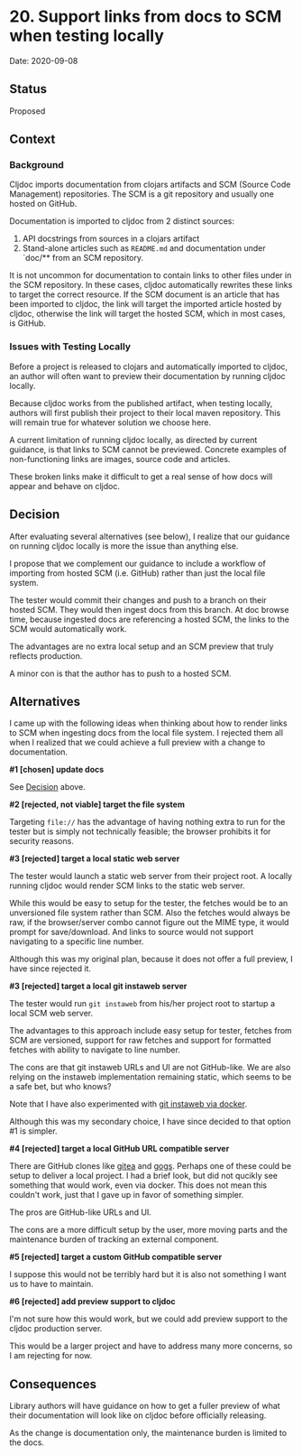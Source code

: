 # 20. Support links from docs to SCM when testing locally

Date: 2020-09-08

## Status

Proposed

## Context

### Background

Cljdoc imports documentation from clojars artifacts and SCM (Source Code Management) repositories. 
The SCM is a git repository and usually one hosted on GitHub.

Documentation is imported to cljdoc from 2 distinct sources:

1. API docstrings from sources in a clojars artifact 
2. Stand-alone articles such as `README.md` and documentation under `doc/** from an SCM repository.

It is not uncommon for documentation to contain links to other files under in the SCM repository. 
In these cases, cljdoc automatically rewrites these links to target the correct resource. 
If the SCM document is an article that has been imported to cljdoc, the link will target the imported article hosted by cljdoc,
otherwise the link will target the hosted SCM, which in most cases, is GitHub. 

### Issues with Testing Locally

Before a project is released to clojars and automatically imported to cljdoc, an author will often want to preview their
documentation by running cljdoc locally. 

Because cljdoc works from the published artifact, when testing locally, authors will first publish their project to their local maven repository.
This will remain true for whatever solution we choose here.

A current limitation of running cljdoc locally, as directed by current guidance, is that links to SCM cannot be previewed. 
Concrete examples of non-functioning links are images, source code and articles.

These broken links make it difficult to get a real sense of how docs will appear and behave on cljdoc.

## Decision

After evaluating several alternatives (see below), I realize that our guidance on running cljdoc locally is more 
the issue than anything else.

I propose that we complement our guidance to include a workflow of importing from hosted SCM (i.e. GitHub) rather than just the local file system. 

The tester would commit their changes and push to a branch on their hosted SCM.
They would then ingest docs from this branch.
At doc browse time, because ingested docs are referencing a hosted SCM, the links to the SCM would automatically work.

The advantages are no extra local setup and an SCM preview that truly reflects production.

A minor con is that the author has to push to a hosted SCM.

## Alternatives

I came up with the following ideas when thinking about how to render links to SCM when ingesting docs from 
the local file system. I rejected them all when I realized that we could achieve a full preview with 
a change to documentation.

**#1 [chosen] update docs**

See [Decision](#decision) above.

**#2 [rejected, not viable] target the file system**

Targeting `file://` has the advantage of having nothing extra to run for the tester but is
simply not technically feasible; the browser prohibits it for security reasons.

**#3 [rejected] target a local static web server**

The tester would launch a static web server from their project root.
A locally running cljdoc would render SCM links to the static web server.

While this would be easy to setup for the tester, the fetches would be to an unversioned
file system rather than SCM. Also the fetches would always be raw, if the browser/server
combo cannot figure out the MIME type, it would prompt for save/download. And links to source
would not support navigating to a specific line number.

Although this was my original plan, because it does not offer a full preview, 
I have since rejected it.

**#3 [rejected]  target a local git instaweb server**

The tester would run `git instaweb` from his/her project root to startup a local SCM web server.

The advantages to this approach include easy setup for tester, fetches from SCM are versioned,
support for raw fetches and support for formatted fetches with ability to navigate to line number.

The cons are that git instaweb URLs and UI are not GitHub-like. 
We are also relying on the instaweb implementation remaining static, which seems to be a safe bet, but who knows?

Note that I have also experimented with [git instaweb via docker](https://hub.docker.com/r/leeread/gitweb-quick).

Although this was my secondary choice, I have since decided to that option #1 is simpler.

**#4 [rejected] target a local GitHub URL compatible server**

There are GitHub clones like [gitea](https://gitea.io/en-us/) and [gogs](https://gogs.io/). 
Perhaps one of these could be setup to deliver a local project.
I had a brief look, but did not qucikly see something that would work, even via docker.
This does not mean this couldn't work, just that I gave up in favor of something simpler.

The pros are GitHub-like URLs and UI.

The cons are a more difficult setup by the user, more moving parts and the maintenance burden
of tracking an external component.

**#5 [rejected] target a custom GitHub compatible server**

I suppose this would not be terribly hard but it is also not something I want us to have to maintain.

**#6 [rejected] add preview support to cljdoc**

I'm not sure how this would work, but we could add preview support to the cljdoc production server.

This would be a larger project and have to address many more concerns, so I am rejecting for now.

## Consequences

Library authors will have guidance on how to get a fuller preview of what their documentation will look like on cljdoc before officially releasing.

As the change is documentation only, the maintenance burden is limited to the docs.
